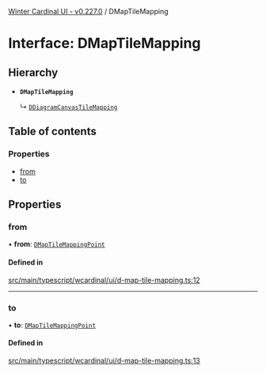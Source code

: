 [Winter Cardinal UI - v0.227.0](../index.md) / DMapTileMapping

# Interface: DMapTileMapping

## Hierarchy

- **`DMapTileMapping`**

  ↳ [`DDiagramCanvasTileMapping`](DDiagramCanvasTileMapping.md)

## Table of contents

### Properties

- [from](DMapTileMapping.md#from)
- [to](DMapTileMapping.md#to)

## Properties

### from

• **from**: [`DMapTileMappingPoint`](DMapTileMappingPoint.md)

#### Defined in

[src/main/typescript/wcardinal/ui/d-map-tile-mapping.ts:12](https://github.com/winter-cardinal/winter-cardinal-ui/blob/v0.227.0/src/main/typescript/wcardinal/ui/d-map-tile-mapping.ts#L12)

___

### to

• **to**: [`DMapTileMappingPoint`](DMapTileMappingPoint.md)

#### Defined in

[src/main/typescript/wcardinal/ui/d-map-tile-mapping.ts:13](https://github.com/winter-cardinal/winter-cardinal-ui/blob/v0.227.0/src/main/typescript/wcardinal/ui/d-map-tile-mapping.ts#L13)
